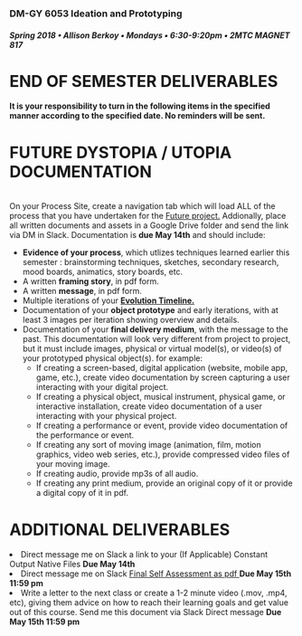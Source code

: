 ### DM-GY 6053 Ideation and Prototyping
##### Spring 2018 • Allison Berkoy • Mondays • 6:30-9:20pm • 2MTC MAGNET 817

# END OF SEMESTER DELIVERABLES


**It is your responsibility to turn in the following items in the specified manner according to the specified date. No reminders will be sent.**

# FUTURE DYSTOPIA / UTOPIA DOCUMENTATION


<br> On your Process Site, create a navigation tab which will load ALL of the process that you have undertaken for the <a href="future.md">Future project.</a> Addionally, place all written documents and assets in a Google Drive folder and send the link via DM in Slack. Documentation is <strong> due May 14th</strong> and should include:
 <ul>
		<li> <strong>Evidence of your process</strong>, which utlizes techniques learned earlier this semester : brainstorming techniques, sketches, secondary research, mood boards, animatics, story boards, etc.</li>
			<li> A written <strong>framing story</strong>, in pdf form.</li>
			<li> A written <strong>message</strong>, in pdf form.</li>
		<li> Multiple iterations of your <a href="evolution_timeline.md"> <strong>Evolution Timeline.</strong> </a></li>
		<li> Documentation of your <strong>object prototype</strong> and early iterations, with at least 3 images per iteration showing overview and details.</li>
		<li> Documentation of your <strong>final delivery medium</strong>, with the message to the past. This documentation will look very different from project to project, but it must include images, physical or virtual model(s), or video(s) of your prototyped physical object(s). for example:
		<ul><li>If creating a screen-based, digital application (website, mobile app, game, etc.), create video documentation by screen capturing a user interacting with your digital project.</li><li>If creating a physical object, musical instrument, physical game, or interactive installation, create video documentation of a user interacting with your physical project.</li><li>If creating a performance or event, provide video documentation of the performance or event.</li><li>If creating any sort of moving image (animation, film, motion graphics, video web series, etc.), provide compressed video files of your moving image.</li><li>If creating audio, provide mp3s of all audio.</li><li>If creating any print medium, provide an original copy of it or provide a digital copy of it in pdf.</li></ul></li></ul>

# ADDITIONAL DELIVERABLES

<li> Direct message me on Slack a link to your (If Applicable) Constant Output Native Files <strong> Due May 14th </strong> </li>
<li>Direct message me on Slack <a href = "final_self_assessment_2018.pdf"> Final Self Assessment as pdf  </a><strong>  Due May 15th 11:59 pm </strong> </li>
<Li>Write a letter to the next class or create a 1-2 minute video (.mov, .mp4, etc), giving them advice on how to reach their learning goals and get value out of this course. Send me this document via Slack Direct message <strong> Due May 15th 11:59 pm </strong></li>

